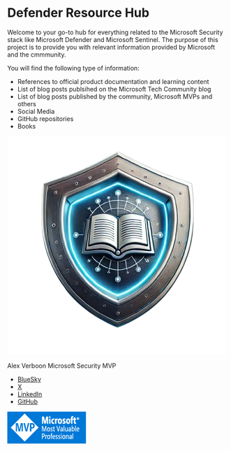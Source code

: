 # Defender Resource Hub

Welcome to your go-to hub for everything related to the Microsoft Security stack like Microsoft Defender and Microsoft Sentinel.
The purpose of this project is to provide you with relevant information provided by Microsoft and the cmmmunity.

You will find the following type of information:

- References to official product documentation and learning content
- List of blog posts publsihed on the Microsoft Tech Community blog
- List of blog posts published by the community, Microsoft MVPs and others
- Social Media
- GitHub repositories
- Books

 ![](./img/drh.png)

 Alex Verboon
 Microsoft Security MVP

- [BlueSky](https://bsky.app/profile/vacyber.bsky.social)
- [X](https://twitter.com/alexverboon)
- [LinkedIn](https://www.linkedin.com/in/verboonalex/)
- [GitHub](https://github.com/alexverboon)

![](./img/mvp.png)

